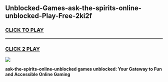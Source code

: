 
## Unblocked-Games-ask-the-spirits-online-unblocked-Play-Free-2ki2f
<h3>
<a href="https://premium76.site?title=ask-the-spirits-online-unblocked&ref=23A">CLICK TO PLAY</a></h3>
<hr>

<h3>
<a href="https://premium76.site?title=ask-the-spirits-online-unblocked&ref=23A">CLICK 2 PLAY</a>
  
</h3>

<a href="https://premium76.site?title=ask-the-spirits-online-unblocked&ref=23A"><img src="https://clearcache.store/games.png"></a>


**ask-the-spirits-online-unblocked games unblocked: Your Gateway to Fun and Accessible Online Gaming**
